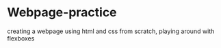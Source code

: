 # Webpage-practice
creating a webpage using html and css from scratch, playing around with flexboxes
